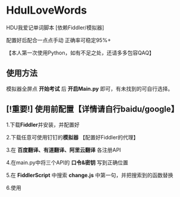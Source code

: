 # HduILoveWords

HDU我爱记单词脚本 [依赖Fiddler/模拟器]

配置好后配合一点点手动 正确率可稳定95%+

【本人第一次使用Python，如有不足之处，还请多多包容QAQ】

## 使用方法

模拟器全屏点 **开始考试** 后 **开启Main.py** 即可，有未找到的可自行选择。

## [!重要!] 使用前配置【详情请自行baidu/google】

1.下载**Fiddler**并安装，并配置好

2.下载任意可使用钉钉的**模拟器** 【配置好Fiddler的代理】

3.在 **百度翻译、有道翻译、阿里云翻译** 各注册API

4.在main.py中将三个API的 **口令&密钥** 写到正确位置

5.在 **FiddlerScript** 中搜索 **change.js** 中第一句，并把搜索到的函数替换

6.使用
